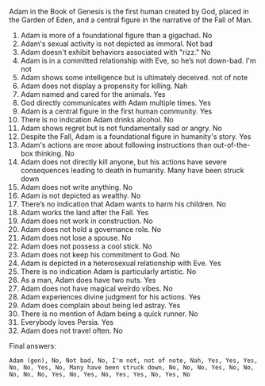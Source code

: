 Adam in the Book of Genesis is the first human created by God, placed in the Garden of Eden, and a central figure in the narrative of the Fall of Man.

1. Adam is more of a foundational figure than a gigachad. No
2. Adam's sexual activity is not depicted as immoral. Not bad
3. Adam doesn't exhibit behaviors associated with "rizz." No
4. Adam is in a committed relationship with Eve, so he’s not down-bad. I'm not
5. Adam shows some intelligence but is ultimately deceived. not of note
6. Adam does not display a propensity for killing. Nah
7. Adam named and cared for the animals. Yes
8. God directly communicates with Adam multiple times. Yes
9. Adam is a central figure in the first human community. Yes
10. There is no indication Adam drinks alcohol. No
11. Adam shows regret but is not fundamentally sad or angry. No
12. Despite the Fall, Adam is a foundational figure in humanity's story. Yes
13. Adam's actions are more about following instructions than out-of-the-box thinking. No
14. Adam does not directly kill anyone, but his actions have severe consequences leading to death in humanity. Many have been struck down
15. Adam does not write anything. No
16. Adam is not depicted as wealthy. No
17. There’s no indication that Adam wants to harm his children. No
18. Adam works the land after the Fall. Yes
19. Adam does not work in construction. No
20. Adam does not hold a governance role. No
21. Adam does not lose a spouse. No
22. Adam does not possess a cool stick. No
23. Adam does not keep his commitment to God. No
24. Adam is depicted in a heterosexual relationship with Eve. Yes
25. There is no indication Adam is particularly artistic. No
26. As a man, Adam does have two nuts. Yes
27. Adam does not have magical weirdo vibes. No
28. Adam experiences divine judgment for his actions. Yes
29. Adam does complain about being led astray. Yes
30. There is no mention of Adam being a quick runner. No
31. Everybody loves Persia. Yes
32. Adam does not travel often. No

Final answers:

```Adam (gen), No, Not bad, No, I'm not, not of note, Nah, Yes, Yes, Yes, No, No, Yes, No, Many have been struck down, No, No, No, Yes, No, No, No, No, No, Yes, No, Yes, No, Yes, Yes, No, Yes, No```